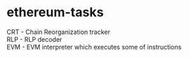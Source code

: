 # ethereum-tasks
CRT - Chain Reorganization tracker<br/>
RLP - RLP decoder<br/>
EVM - EVM interpreter which executes some of instructions <br/>
